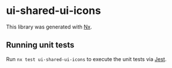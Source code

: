 # ui-shared-ui-icons

This library was generated with [Nx](https://nx.dev).

## Running unit tests

Run `nx test ui-shared-ui-icons` to execute the unit tests via [Jest](https://jestjs.io).
